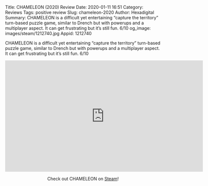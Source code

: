 Title: CHAMELEON (2020) Review
Date: 2020-01-11 16:51
Category: Reviews
Tags: positive review
Slug: chameleon-2020
Author: Hexadigital
Summary: CHAMELEON is a difficult yet entertaining “capture the territory” turn-based puzzle game, similar to Drench but with powerups and a multiplayer aspect. It can get frustrating but it’s still fun. 6/10
og_image: images/steam/1212740.jpg
Appid: 1212740

CHAMELEON is a difficult yet entertaining “capture the territory” turn-based puzzle game, similar to Drench but with powerups and a multiplayer aspect. It can get frustrating but it’s still fun. 6/10

<center><iframe src="https://www.youtube.com/embed/2PgwT0L1mGg?feature=oembed" allow="accelerometer; autoplay; encrypted-media; gyroscope; picture-in-picture" width="640" height="360" frameborder="0"></iframe>

Check out CHAMELEON on [Steam](https://store.steampowered.com/app/1212740/?curator_clanid=34633900)!</center>
